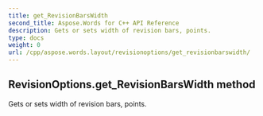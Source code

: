 ```yaml
---
title: get_RevisionBarsWidth
second_title: Aspose.Words for C++ API Reference
description: Gets or sets width of revision bars, points. 
type: docs
weight: 0
url: /cpp/aspose.words.layout/revisionoptions/get_revisionbarswidth/
---
```

## RevisionOptions.get_RevisionBarsWidth method


Gets or sets width of revision bars, points. 

